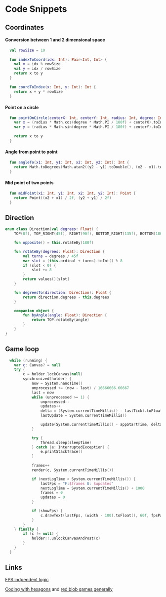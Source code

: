 # Code Snippets

## Coordinates

#### Conversion between 1 and 2 dimensional space

```kotlin
  val rowSize = 10
  
  fun indexToCoord(idx: Int): Pair<Int, Int> {
    val x = idx % rowSize
    val y = idx / rowSize
    return x to y
  }
  
  fun coordToIndex(x: Int, y: Int): Int {
    return x + y * rowSize
  }
```

#### Point on a circle

```kotlin
  fun pointOnCircle(centerX: Int, centerY: Int, radius: Int, degree: Int): Pair<Int, Int> {   
    var x = (radius * Math.cos(degree * Math.PI / 180f) + centerX).toInt()
    var y = (radius * Math.sin(degree * Math.PI / 180f) + centerY).toInt()
    
    return x to y
  }
```

#### Angle from point to point

```kotlin
  fun angleTo(x1: Int, y1: Int, x2: Int, y2: Int): Int {
    return Math.toDegrees(Math.atan2((y2 - y1).toDouble(), (x2 - x1).toDouble())).toInt()
  }
```

#### Mid point of two points

```kotlin
  fun midPoint(x1: Int, y1: Int, x2: Int, y2: Int): Point {
    return Point((x2 + x1) / 2f, (y2 + y1) / 2f)
  }
```

## Direction

```kotlin
enum class Direction(val degrees: Float) {
    TOP(0f), TOP_RIGHT(45f), RIGHT(90f), BOTTOM_RIGHT(135f), BOTTOM(180f), BOTTOM_LEFT(225f), LEFT(270f), TOP_LEFT(315f);

    fun opposite() = this.rotateBy(180f)

    fun rotateBy(degrees: Float): Direction {
        val turns = degrees / 45f
        var slot = (this.ordinal + turns).toInt() % 8
        if (slot < 0) {
            slot += 8
        }
        return values()[slot]
    }

    fun degreesTo(direction: Direction): Float {
        return direction.degrees - this.degrees
    }

    companion object {
        fun byAngle(angle: Float): Direction {
            return TOP.rotateBy(angle)
        }
    }
}
```


## Game loop

```kotlin
  while (running) {
    var c: Canvas? = null
    try {
        c = holder.lockCanvas(null)
        synchronized(holder) {
            now = System.nanoTime()
            unprocessed += (now - last) / 16666666.66667
            last = now
            while (unprocessed >= 1) {
                unprocessed--
                updates++
                delta = (System.currentTimeMillis() - lastTick).toFloat() / 1000f
                lastUpdate = System.currentTimeMillis()

                update(System.currentTimeMillis() - appStartTime, delta)
            }

            try {
                Thread.sleep(sleepTime)
            } catch (e: InterruptedException) {
                e.printStackTrace()
            }
            
            frames++
            render(c, System.currentTimeMillis())

            if (nextLogTime < System.currentTimeMillis()) {
                lastFps = "F:$frames U: $updates"
                nextLogTime = System.currentTimeMillis() + 1000
                frames = 0
                updates = 0
            }

            if (showFps) {
                c.drawText(lastFps, (width - 100).toFloat(), 60f, fpsPaint)
            }
        }
    } finally {
        if (c != null) {
            holder!!.unlockCanvasAndPost(c)
        }
    }
  }
```

## Links

[FPS indpendent logic](https://gamedev.stackexchange.com/questions/117250/movement-appears-to-be-frame-rate-dependent-despite-use-of-time-deltatime/117256#117256)

[Coding with hexagons](https://www.redblobgames.com/grids/hexagons/) and [red blob games generally](https://www.redblobgames.com/)
